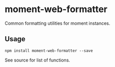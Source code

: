moment-web-formatter
====================

Common formatting utilities for moment instances.

## Usage

`npm install moment-web-formatter --save`

See source for list of functions.